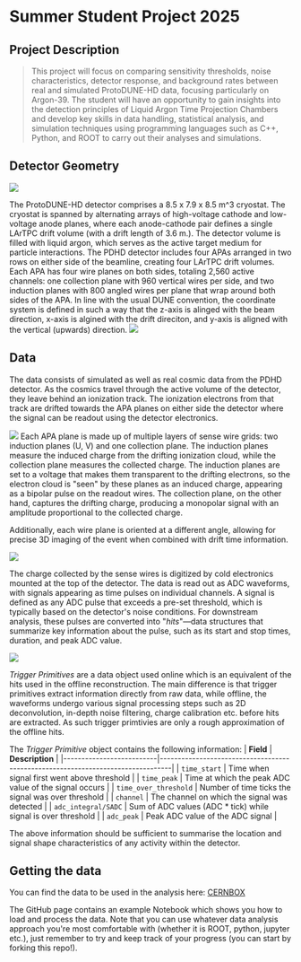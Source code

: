 # Summer Student Project 2025

## Project Description 
> This project will focus on comparing sensitivity thresholds, noise characteristics, detector response, and background rates between real and simulated ProtoDUNE-HD data, focusing particularly on Argon-39. The student will have an opportunity to gain insights into the detection principles of Liquid Argon Time Projection Chambers and develop key skills in data handling, statistical analysis, and simulation techniques using programming languages such as C++, Python, and ROOT to carry out their analyses and simulations.

## Detector Geometry 

![](https://codimd.web.cern.ch/uploads/upload_0ad66029199223ed14e4c7e3db8e061f.png)



The ProtoDUNE-HD detector comprises a 8.5 x 7.9 x 8.5 m^3 cryostat. The cryostat is spanned by alternating arrays of high-voltage cathode and low-voltage anode planes, where each anode-cathode pair defines a single LArTPC drift volume (with a drift length of 3.6 m.). The detector volume is filled with liquid argon, which serves as the active target medium for particle interactions. 
The PDHD detector includes four APAs arranged in two rows on either side of the beamline, creating four LArTPC drift volumes. Each APA has four wire planes on both sides, totaling 2,560 active channels: one collection plane with 960 vertical wires per side, and two induction planes with 800 angled wires per plane that wrap around both sides of the APA.
In line with the usual DUNE convention, the coordinate system is defined in such a way that the z-axis is alinged with the beam direction, x-axis is algined with the drift direciton, and y-axis is aligned with the vertical (upwards) direction. 
![](https://codimd.web.cern.ch/uploads/upload_5faaf22a2f9a20d107d5f5c9413d07d1.png)

## Data 

The data consists of simulated as well as real cosmic data from the PDHD detector. As the cosmics travel through the active volume of the detector, they leave behind an ionization track. The ionization electrons from that track are drifted towards the APA planes on either side the detector where the signal can be readout using the detector electronics. 

![](https://codimd.web.cern.ch/uploads/upload_3b189f83d2f3b69a055ab34801c6162d.png)
Each APA plane is made up of multiple layers of sense wire grids: two induction planes (U, V) and one collection plane. The induction planes measure the induced charge from the drifting ionization cloud, while the collection plane measures the collected charge. The induction planes are set to a voltage that makes them transparent to the drifting electrons, so the electron cloud is "seen" by these planes as an induced charge, appearing as a bipolar pulse on the readout wires. The collection plane, on the other hand, captures the drifting charge, producing a monopolar signal with an amplitude proportional to the collected charge.

Additionally, each wire plane is oriented at a different angle, allowing for precise 3D imaging of the event when combined with drift time information.

![](https://codimd.web.cern.ch/uploads/upload_8d3b9c8ba570212ba4afc7435750a4a3.png)


The charge collected by the sense wires is digitized by cold electronics mounted at the top of the detector. The data is read out as ADC waveforms, with signals appearing as time pulses on individual channels. A signal is defined as any ADC pulse that exceeds a pre-set threshold, which is typically based on the detector's noise conditions. For downstream analysis, these pulses are converted into "*hits*"—data structures that summarize key information about the pulse, such as its start and stop times, duration, and peak ADC value. 

![](https://codimd.web.cern.ch/uploads/upload_54860bc80092dcc3df83abf57203d058.png)

*Trigger Primitives* are a data object used online which is an equivalent of the hits used in the offline reconstruction. The main difference is that trigger primitives extract information directly from raw data, while offline, the waveforms undergo various signal processing steps such as 2D deconvolution, in-depth noise filtering, charge calibration etc. before hits are extracted. As such trigger primtivies are only a rough approximation of the offline hits. 

The *Trigger Primitive* object contains the following information: 
| **Field**                | **Description**                                                                 |
|--------------------------|---------------------------------------------------------------------------------|
| `time_start`              | Time when signal first went above threshold                                    |
| `time_peak`               | Time at which the peak ADC value of the signal occurs                          |
| `time_over_threshold`    | Number of time ticks the signal was over threshold                             |
| `channel`                | The channel on which the signal was detected                                   |
| `adc_integral/SADC`         | Sum of ADC values (ADC * tick) while signal is over threshold                 |
| `adc_peak`               | Peak ADC value of the ADC signal                                               |

The above information should be sufficient to summarise the location and signal shape characteristics of any activity within the detector.





## Getting the data 
You can find the data to be used in the analysis here: [CERNBOX](https://cernbox.cern.ch/files/spaces/eos/user/k/kwawrows/data?items-per-page=100&view-mode=resource-table&tiles-size=1)

The GitHub page contains an example Notebook which shows you how to load and process the data. Note that you can use whatever data analysis approach you're most comfortable with (whether it is ROOT, python, jupyter etc.), just remember to try and keep track of your progress (you can start by forking this repo!).
